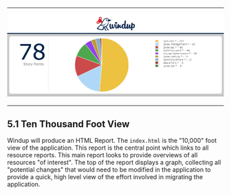***
![Windup Main](img/5-main-menu.png)
***

## 5.1 Ten Thousand Foot View
Windup will produce an HTML Report.  The `index.html` is the "10,000" foot view of the application.  This report is the central point which links to all resource reports.  This main report looks to provide overviews of all resources "of interest".  The top of the report displays a graph, collecting all "potential changes" that would need to be modified in the application to provide a quick, high level view of the effort involved in migrating the application.


